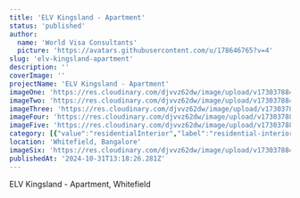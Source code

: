 ```yaml
---
title: 'ELV Kingsland - Apartment'
status: 'published'
author:
  name: 'World Visa Consultants'
  picture: 'https://avatars.githubusercontent.com/u/178646765?v=4'
slug: 'elv-kingsland-apartment'
description: ''
coverImage: ''
projectName: 'ELV Kingsland - Apartment'
imageOne: 'https://res.cloudinary.com/djvvz62dw/image/upload/v1730378841/greywall/projects/elv/A_ttzlvs.jpg'
imageTwo: 'https://res.cloudinary.com/djvvz62dw/image/upload/v1730378842/greywall/projects/elv/B_nqwciz.jpg'
imageThree: 'https://res.cloudinary.com/djvvz62dw/image/upload/v1730378846/greywall/projects/elv/C_vac4go.jpg'
imageFour: 'https://res.cloudinary.com/djvvz62dw/image/upload/v1730378843/greywall/projects/elv/D_mj68zp.jpg'
imageFive: 'https://res.cloudinary.com/djvvz62dw/image/upload/v1730378841/greywall/projects/elv/C_1_iwbbdp.jpg'
category: [{"value":"residentialInterior","label":"residential-interior"}]
location: 'Whitefield, Bangalore'
imageSix: 'https://res.cloudinary.com/djvvz62dw/image/upload/v1730378842/greywall/projects/elv/E_bcofck.jpg'
publishedAt: '2024-10-31T13:18:26.281Z'
---
```


ELV Kingsland - Apartment, Whitefield